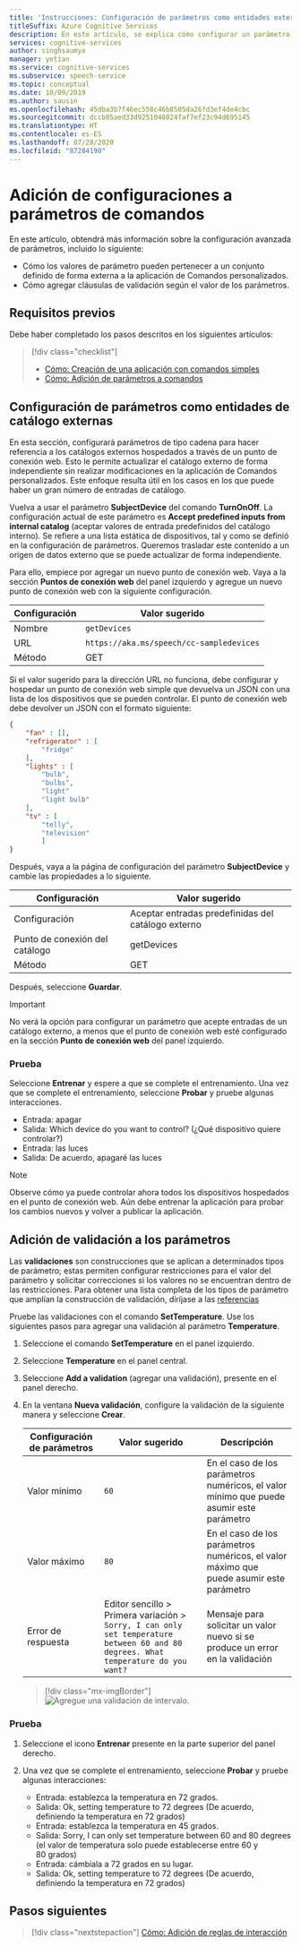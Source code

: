 ```yaml
---
title: 'Instrucciones: Configuración de parámetros como entidades externas'
titleSuffix: Azure Cognitive Services
description: En este artículo, se explica cómo configurar un parámetro de cadena para hacer referencia al catálogo expuesto a través de un punto de conexión web.
services: cognitive-services
author: singhsaumya
manager: yetian
ms.service: cognitive-services
ms.subservice: speech-service
ms.topic: conceptual
ms.date: 10/09/2019
ms.author: sausin
ms.openlocfilehash: 45dba3b7f46ec558c46b8505da26fd3ef4de4cbc
ms.sourcegitcommit: dccb85aed33d9251048024faf7ef23c94d695145
ms.translationtype: HT
ms.contentlocale: es-ES
ms.lasthandoff: 07/28/2020
ms.locfileid: "87284190"
---
```

# <a name="add-configurations-to-commands-parameters"></a>Adición de configuraciones a parámetros de comandos

En este artículo, obtendrá más información sobre la configuración avanzada de parámetros, incluido lo siguiente:

 - Cómo los valores de parámetro pueden pertenecer a un conjunto definido de forma externa a la aplicación de Comandos personalizados.
 - Cómo agregar cláusulas de validación según el valor de los parámetros.

## <a name="prerequisites"></a>Requisitos previos

Debe haber completado los pasos descritos en los siguientes artículos:

> [!div class="checklist"]
> * [Cómo: Creación de una aplicación con comandos simples](./how-to-custom-commands-create-application-with-simple-commands.md)
> * [Cómo: Adición de parámetros a comandos](./how-to-custom-commands-add-parameters-to-commands.md)


## <a name="configure-parameter-as-external-catalog-entity"></a>Configuración de parámetros como entidades de catálogo externas

En esta sección, configurará parámetros de tipo cadena para hacer referencia a los catálogos externos hospedados a través de un punto de conexión web. Esto le permite actualizar el catálogo externo de forma independiente sin realizar modificaciones en la aplicación de Comandos personalizados. Este enfoque resulta útil en los casos en los que puede haber un gran número de entradas de catálogo.

Vuelva a usar el parámetro **SubjectDevice** del comando **TurnOnOff**. La configuración actual de este parámetro es **Accept predefined inputs from internal catalog** (aceptar valores de entrada predefinidos del catálogo interno). Se refiere a una lista estática de dispositivos, tal y como se definió en la configuración de parámetros. Queremos trasladar este contenido a un origen de datos externo que se puede actualizar de forma independiente.

Para ello, empiece por agregar un nuevo punto de conexión web. Vaya a la sección **Puntos de conexión web** del panel izquierdo y agregue un nuevo punto de conexión web con la siguiente configuración.

| Configuración | Valor sugerido |
|----|----|
| Nombre | `getDevices` |
| URL | `https://aka.ms/speech/cc-sampledevices` |
| Método | GET |


Si el valor sugerido para la dirección URL no funciona, debe configurar y hospedar un punto de conexión web simple que devuelva un JSON con una lista de los dispositivos que se pueden controlar. El punto de conexión web debe devolver un JSON con el formato siguiente:
    
```json
{
    "fan" : [],
    "refrigerator" : [
        "fridge"
    ],
    "lights" : [
        "bulb",
        "bulbs",
        "light"
        "light bulb"
    ],
    "tv" : [
        "telly",
        "television"
        ]
}

```


Después, vaya a la página de configuración del parámetro **SubjectDevice** y cambie las propiedades a lo siguiente.

| Configuración | Valor sugerido |
| ----| ---- |
| Configuración | Aceptar entradas predefinidas del catálogo externo |                               
| Punto de conexión del catálogo | getDevices |
| Método | GET |

Después, seleccione **Guardar**.

> [!IMPORTANT]
> No verá la opción para configurar un parámetro que acepte entradas de un catálogo externo, a menos que el punto de conexión web esté configurado en la sección **Punto de conexión web** del panel izquierdo.

### <a name="try-it-out"></a>Prueba

Seleccione **Entrenar** y espere a que se complete el entrenamiento. Una vez que se complete el entrenamiento, seleccione **Probar** y pruebe algunas interacciones.

* Entrada: apagar
* Salida: Which device do you want to control? (¿Qué dispositivo quiere controlar?)
* Entrada: las luces
* Salida: De acuerdo, apagaré las luces

> [!NOTE]
> Observe cómo ya puede controlar ahora todos los dispositivos hospedados en el punto de conexión web. Aún debe entrenar la aplicación para probar los cambios nuevos y volver a publicar la aplicación.

## <a name="add-validation-to-parameters"></a>Adición de validación a los parámetros

Las **validaciones** son construcciones que se aplican a determinados tipos de parámetro; estas permiten configurar restricciones para el valor del parámetro y solicitar correcciones si los valores no se encuentran dentro de las restricciones. Para obtener una lista completa de los tipos de parámetro que amplían la construcción de validación, diríjase a las [referencias](./custom-commands-references.md)

Pruebe las validaciones con el comando **SetTemperature**. Use los siguientes pasos para agregar una validación al parámetro **Temperature**.

1. Seleccione el comando **SetTemperature** en el panel izquierdo.
1. Seleccione **Temperature** en el panel central.
1. Seleccione **Add a validation** (agregar una validación), presente en el panel derecho.
1. En la ventana **Nueva validación**, configure la validación de la siguiente manera y seleccione **Crear**.


    | Configuración de parámetros | Valor sugerido | Descripción |
    | ---- | ---- | ---- |
    | Valor mínimo | `60` | En el caso de los parámetros numéricos, el valor mínimo que puede asumir este parámetro |
    | Valor máximo | `80` | En el caso de los parámetros numéricos, el valor máximo que puede asumir este parámetro |
    | Error de respuesta |  Editor sencillo > Primera variación > `Sorry, I can only set temperature between 60 and 80 degrees. What temperature do you want?` | Mensaje para solicitar un valor nuevo si se produce un error en la validación |

    > [!div class="mx-imgBorder"]
    > ![Agregue una validación de intervalo](media/custom-commands/add-validations-temperature.png).

### <a name="try-it-out"></a>Prueba

1. Seleccione el icono **Entrenar** presente en la parte superior del panel derecho.

1. Una vez que se complete el entrenamiento, seleccione **Probar** y pruebe algunas interacciones:

    - Entrada: establezca la temperatura en 72 grados.
    - Salida: Ok, setting temperature to 72 degrees (De acuerdo, definiendo la temperatura en 72 grados)
    - Entrada: establezca la temperatura en 45 grados.
    - Salida: Sorry, I can only set temperature between 60 and 80 degrees (el valor de temperatura solo puede establecerse entre 60 y 80 grados)
    - Entrada: cámbiala a 72 grados en su lugar.
    - Salida: Ok, setting temperature to 72 degrees (De acuerdo, definiendo la temperatura en 72 grados)

## <a name="next-steps"></a>Pasos siguientes

> [!div class="nextstepaction"]
> [Cómo: Adición de reglas de interacción](./how-to-custom-commands-add-interaction-rules.md)
